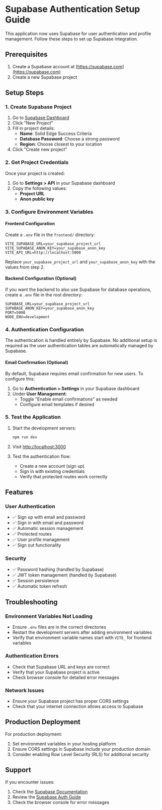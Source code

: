 # Supabase Authentication Setup Guide

This application now uses Supabase for user authentication and profile management. Follow these steps to set up Supabase integration.

## Prerequisites

1. Create a Supabase account at [https://supabase.com](https://supabase.com)
2. Create a new Supabase project

## Setup Steps

### 1. Create Supabase Project

1. Go to [Supabase Dashboard](https://app.supabase.com)
2. Click "New Project"
3. Fill in project details:
   - **Name**: Solid Edge Success Criteria
   - **Database Password**: Choose a strong password
   - **Region**: Choose closest to your location
4. Click "Create new project"

### 2. Get Project Credentials

Once your project is created:

1. Go to **Settings > API** in your Supabase dashboard
2. Copy the following values:
   - **Project URL**
   - **Anon public key**

### 3. Configure Environment Variables

#### Frontend Configuration

Create a `.env` file in the `frontend/` directory:

```env
VITE_SUPABASE_URL=your_supabase_project_url
VITE_SUPABASE_ANON_KEY=your_supabase_anon_key
VITE_API_URL=http://localhost:5000
```

Replace `your_supabase_project_url` and `your_supabase_anon_key` with the values from step 2.

#### Backend Configuration (Optional)

If you want the backend to also use Supabase for database operations, create a `.env` file in the root directory:

```env
SUPABASE_URL=your_supabase_project_url
SUPABASE_ANON_KEY=your_supabase_anon_key
PORT=5000
NODE_ENV=development
```

### 4. Authentication Configuration

The authentication is handled entirely by Supabase. No additional setup is required as the user authentication tables are automatically managed by Supabase.

#### Email Confirmation (Optional)

By default, Supabase requires email confirmation for new users. To configure this:

1. Go to **Authentication > Settings** in your Supabase dashboard
2. Under **User Management**:
   - Toggle "Enable email confirmations" as needed
   - Configure email templates if desired

### 5. Test the Application

1. Start the development servers:
   ```bash
   npm run dev
   ```

2. Visit [http://localhost:3000](http://localhost:3000)

3. Test the authentication flow:
   - Create a new account (sign up)
   - Sign in with existing credentials
   - Verify that protected routes work correctly

## Features

### User Authentication
- ✅ Sign up with email and password
- ✅ Sign in with email and password
- ✅ Automatic session management
- ✅ Protected routes
- ✅ User profile management
- ✅ Sign out functionality

### Security
- ✅ Password hashing (handled by Supabase)
- ✅ JWT token management (handled by Supabase)
- ✅ Session persistence
- ✅ Automatic token refresh

## Troubleshooting

### Environment Variables Not Loading
- Ensure `.env` files are in the correct directories
- Restart the development servers after adding environment variables
- Verify that environment variable names start with `VITE_` for frontend variables

### Authentication Errors
- Check that Supabase URL and keys are correct
- Verify that your Supabase project is active
- Check browser console for detailed error messages

### Network Issues
- Ensure your Supabase project has proper CORS settings
- Check that your internet connection allows access to Supabase

## Production Deployment

For production deployment:

1. Set environment variables in your hosting platform
2. Ensure CORS settings in Supabase include your production domain
3. Consider enabling Row Level Security (RLS) for additional security

## Support

If you encounter issues:
1. Check the [Supabase Documentation](https://supabase.com/docs)
2. Review the [Supabase Auth Guide](https://supabase.com/docs/guides/auth)
3. Check the browser console for error messages